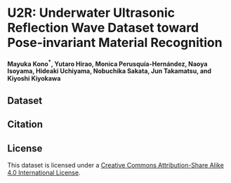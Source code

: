 # U2R: Underwater Ultrasonic Reflection Wave Dataset toward Pose-invariant Material Recognition
#### Mayuka Kono<sup>*</sup>, Yutaro Hirao, Monica Perusquía-Hernández, Naoya Isoyama, Hideaki Uchiyama, Nobuchika Sakata, Jun Takamatsu, and Kiyoshi Kiyokawa
## Dataset
## Citation
## License
This dataset is licensed under a [Creative Commons Attribution-Share Alike 4.0 International License](https://creativecommons.org/licenses/by-sa/4.0/).
